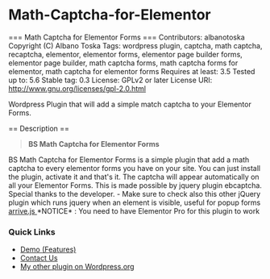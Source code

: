 # Math-Captcha-for-Elementor

=== Math Captcha for Elementor Forms  ===
Contributors: albanotoska
Copyright (C) Albano Toska
Tags: wordpress plugin, captcha, math captcha, recaptcha, elementor, elementor forms, elementor page builder forms, elementor page builder, math captcha forms, math captcha forms for elementor, math captcha for elementor forms
Requires at least: 3.5
Tested up to: 5.6
Stable tag: 0.3
License: GPLv2 or later
License URI: http://www.gnu.org/licenses/gpl-2.0.html

Wordpress Plugin that will add a simple match captcha to your Elementor Forms.

== Description ==

<blockquote>
    <p>
        <strong>BS Math Captcha for Elementor Forms</strong>
    </p>
</blockquote>
BS Math Captcha for Elementor Forms is a simple plugin that add a math captcha to every elementor forms you have on your site. You can just install the plugin, activate it and that's it. The captcha will appear automatically on all your Elementor Forms. This is made possible by jquery plugin ebcaptcha. Special thanks to the developer.
- Make sure to check also this other jQuery plugin which runs jquery when an element is visible, useful for popup forms <a href="https://github.com/uzairfarooq/arrive"> arrive.js </a>
*NOTICE* : You need to have Elementor Pro for this plugin to work<br>

<h3>Quick Links</h3> 
<ul>
    <li><a href="https://albanotoska.com/bsbanners/bs-math-captcha-for-elementor-forms/">Demo (Features)</a></li>
    <li><a href="https://albanotoska.com/#contact">Contact Us</a></li>
    <li><a href="https://wordpress.org/plugins/bs-banners/">My other plugin on Wordpress.org</a></li>
</ul>
